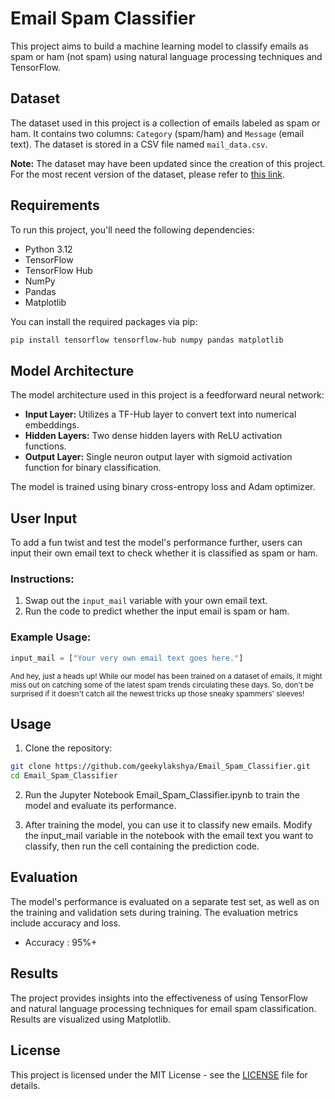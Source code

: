 # Email Spam Classifier

This project aims to build a machine learning model to classify emails as spam or ham (not spam) using natural language processing techniques and TensorFlow.

## Dataset

The dataset used in this project is a collection of emails labeled as spam or ham. It contains two columns: `Category` (spam/ham) and `Message` (email text). The dataset is stored in a CSV file named `mail_data.csv`.

**Note:** The dataset may have been updated since the creation of this project. For the most recent version of the dataset, please refer to [this link](https://example.com/updated_mail_data.csv).

## Requirements 

To run this project, you'll need the following dependencies:

- Python 3.12
- TensorFlow
- TensorFlow Hub
- NumPy
- Pandas
- Matplotlib

You can install the required packages via pip:

```bash
pip install tensorflow tensorflow-hub numpy pandas matplotlib
```

## Model Architecture 

The model architecture used in this project is a feedforward neural network:

- **Input Layer:** Utilizes a TF-Hub layer to convert text into numerical embeddings.
- **Hidden Layers:** Two dense hidden layers with ReLU activation functions.
- **Output Layer:** Single neuron output layer with sigmoid activation function for binary classification.

The model is trained using binary cross-entropy loss and Adam optimizer.

## User Input

To add a fun twist and test the model's performance further, users can input their own email text to check whether it is classified as spam or ham.

### Instructions:

1. Swap out the `input_mail` variable with your own email text.
2. Run the code to predict whether the input email is spam or ham.

### Example Usage:

```python
input_mail = ["Your very own email text goes here."]
```
<small>And hey, just a heads up! While our model has been trained on a dataset of emails, it might miss out on catching some of the latest spam trends circulating these days. So, don't be surprised if it doesn't catch all the newest tricks up those sneaky spammers' sleeves!</small>

## Usage 

1. Clone the repository:

```bash
git clone https://github.com/geekylakshya/Email_Spam_Classifier.git
cd Email_Spam_Classifier
```
2. Run the Jupyter Notebook Email_Spam_Classifier.ipynb to train the model and evaluate its performance.

3. After training the model, you can use it to classify new emails. Modify the input_mail variable in the notebook with the email text you want to classify, then run the cell containing the prediction code.

## Evaluation 

The model's performance is evaluated on a separate test set, as well as on the training and validation sets during training. The evaluation metrics include accuracy and loss.

- Accuracy : 95%+

## Results 

The project provides insights into the effectiveness of using TensorFlow and natural language processing techniques for email spam classification. Results are visualized using Matplotlib.

## License 

This project is licensed under the MIT License - see the [LICENSE](LICENSE) file for details.
